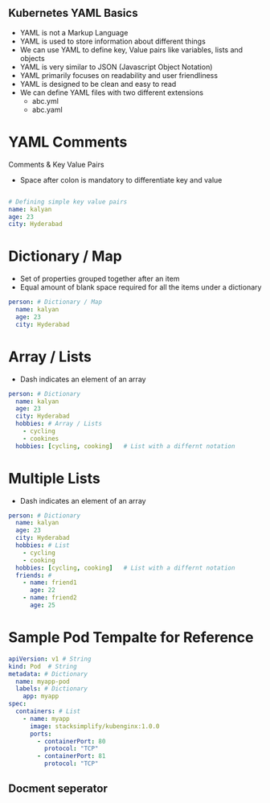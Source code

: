 ## Kubernetes YAML Basics
- YAML is not a Markup Language
- YAML is used to store information about different things
- We can use YAML  to define key, Value pairs like variables, lists and objects
- YAML is very similar to JSON (Javascript Object Notation)
- YAML primarily focuses on readability and user friendliness
- YAML is designed to be clean and easy to read
- We can define YAML files with two different extensions
    - abc.yml
    - abc.yaml


# YAML Comments
Comments & Key Value Pairs
- Space after colon is mandatory to differentiate key and value

```yml

# Defining simple key value pairs
name: kalyan
age: 23
city: Hyderabad

```
# Dictionary / Map
- Set of properties grouped together after an item
- Equal amount of blank space required for all the items under a dictionary

```yml
person: # Dictionary / Map
  name: kalyan
  age: 23
  city: Hyderabad
```

#  Array / Lists
- Dash indicates an element of an array

```yml
person: # Dictionary
  name: kalyan
  age: 23
  city: Hyderabad
  hobbies: # Array / Lists
    - cycling
    - cookines
  hobbies: [cycling, cooking]   # List with a differnt notation  
```

# Multiple Lists

- Dash indicates an element of an array
```yml
person: # Dictionary
  name: kalyan
  age: 23
  city: Hyderabad
  hobbies: # List  
    - cycling
    - cooking
  hobbies: [cycling, cooking]   # List with a differnt notation  
  friends: # 
    - name: friend1
      age: 22
    - name: friend2
      age: 25            

```
# Sample Pod Tempalte for Reference


```yml
apiVersion: v1 # String
kind: Pod  # String
metadata: # Dictionary
  name: myapp-pod
  labels: # Dictionary 
    app: myapp         
spec:
  containers: # List
    - name: myapp
      image: stacksimplify/kubenginx:1.0.0
      ports:
        - containerPort: 80
          protocol: "TCP"
        - containerPort: 81
          protocol: "TCP"
```

## Docment seperator
